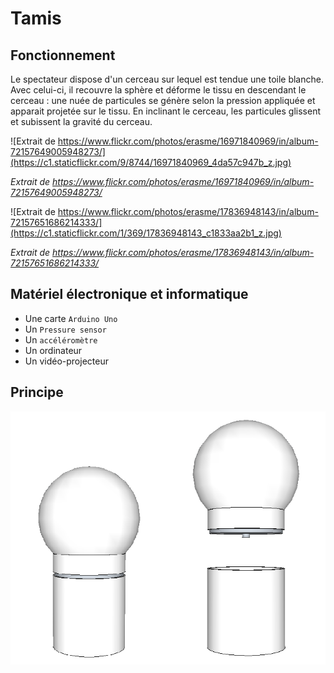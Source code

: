 # Tamis

## Fonctionnement

Le spectateur dispose d'un cerceau sur lequel est tendue une toile blanche. Avec celui-ci, il recouvre la sphère et déforme le tissu en descendant le cerceau : une nuée de particules se génère selon la pression appliquée et apparait projetée sur le tissu. En inclinant le cerceau, les particules glissent et subissent la gravité du cerceau.

![Extrait de https://www.flickr.com/photos/erasme/16971840969/in/album-72157649005948273/](https://c1.staticflickr.com/9/8744/16971840969_4da57c947b_z.jpg)

*Extrait de https://www.flickr.com/photos/erasme/16971840969/in/album-72157649005948273/*

![Extrait de https://www.flickr.com/photos/erasme/17836948143/in/album-72157651686214333/](https://c1.staticflickr.com/1/369/17836948143_c1833aa2b1_z.jpg)

*Extrait de https://www.flickr.com/photos/erasme/17836948143/in/album-72157651686214333/*

## Matériel électronique et informatique

* Une carte `Arduino Uno`
* Un `Pressure sensor`
* Un `accéléromètre`
* Un ordinateur
* Un vidéo-projecteur

## Principe

![Objet](Images/Objet.png)
